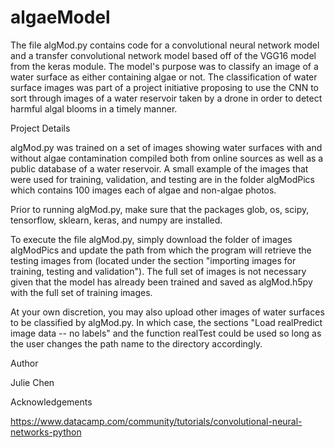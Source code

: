 # algaeModel
The file algMod.py contains code for a convolutional neural network model and a transfer convolutional network model based off of the VGG16 model from the keras module. The model's purpose was to classify an image of a water surface as either containing algae or not. The classification of water surface images was part of a project initiative proposing to use the CNN to sort through images of a water reservoir taken by a drone in order to detect harmful algal blooms in a timely manner. 

Project Details

algMod.py was trained on a set of images showing water surfaces with and without algae contamination compiled both from online sources as well as a public database of a water reservoir. A small example of the images that were used for training, validation, and testing are in the folder algModPics which contains 100 images each of algae and non-algae photos. 

Prior to running algMod.py, make sure that the packages glob, os, scipy, tensorflow, sklearn, keras, and numpy are installed. 

To execute the file algMod.py, simply download the folder of images algModPics and update the path from which the program will retrieve the testing images from (located under the section "importing images for training, testing and validation"). The full set of images is not necessary given that the model has already been trained and saved as algMod.h5py with the full set of training images.

At your own discretion, you may also upload other images of water surfaces to be classified by algMod.py. In which case, the sections "Load realPredict image data -- no labels" and the function realTest could be used so long as the user changes the path name to the directory accordingly. 

Author

Julie Chen

Acknowledgements

https://www.datacamp.com/community/tutorials/convolutional-neural-networks-python

